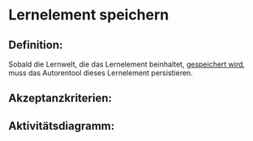 # Lernelement speichern

## Definition:

Sobald die Lernwelt, die das Lernelement beinhaltet, [gespeichert wird](ASE6.md), muss das Autorentool dieses
Lernelement persistieren.

## Akzeptanzkriterien:

## Aktivitätsdiagramm:


